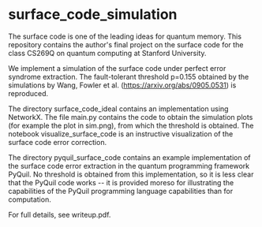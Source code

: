 # surface_code_simulation

The surface code is one of the leading ideas for quantum memory. This repository contains the author's final project on the surface code for the class CS269Q on quantum computing at Stanford University.

We implement a simulation of the surface code under perfect error syndrome extraction. The fault-tolerant threshold p=0.155 obtained by the simulations by Wang, Fowler et al. (https://arxiv.org/abs/0905.0531) is reproduced. 

The directory surface_code_ideal contains an implementation using NetworkX. The file main.py contains the code to obtain the simulation plots (for example the plot in sim.png), from which the threshold is obtained. The notebook visualize_surface_code is an instructive visualization of the surface code error correction.

The directory pyquil_surface_code contains an example implementation of the surface code error extraction in the quantum programming framework PyQuil. No threshold is obtained from this implementation, so it is less clear that the PyQuil code works -- it is provided moreso for illustrating the capabilities of the PyQuil programming language capabilities than for computation.

For full details, see writeup.pdf.



